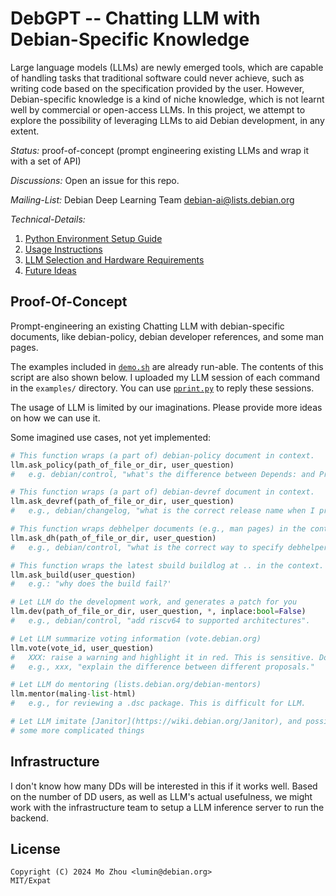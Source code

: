 # DebGPT -- Chatting LLM with Debian-Specific Knowledge

Large language models (LLMs) are newly emerged tools, which are capable of
handling tasks that traditional software could never achieve, such as writing
code based on the specification provided by the user. However, Debian-specific
knowledge is a kind of niche knowledge, which is not learnt well by commercial
or open-access LLMs. In this project, we attempt to explore the possibility
of leveraging LLMs to aid Debian development, in any extent.

*Status:* proof-of-concept (prompt engineering existing LLMs and wrap it with a set of API)

*Discussions:* Open an issue for this repo.

*Mailing-List:* Debian Deep Learning Team <debian-ai@lists.debian.org>

*Technical-Details:*

1. [Python Environment Setup Guide](doc/install.md)
1. [Usage Instructions](doc/usage.md)
1. [LLM Selection and Hardware Requirements](doc/llm-selection.md)
1. [Future Ideas](doc/ideas.md)

## Proof-Of-Concept

Prompt-engineering an existing Chatting LLM with debian-specific documents,
like debian-policy, debian developer references, and some man pages.

The examples included in [`demo.sh`](demo.sh) are already run-able.
The contents of this script are also shown below.
I uploaded my LLM session of each command in the `examples/` directory.
You can use [`pprint.py`](pprint.py) to reply these sessions.

The usage of LLM is limited by our imaginations. Please provide more
ideas on how we can use it.

Some imagined use cases, not yet implemented:


```python
# This function wraps (a part of) debian-policy document in context.
llm.ask_policy(path_of_file_or_dir, user_question)
#   e.g. debian/control, "what's the difference between Depends: and Pre-Depends: ?"

# This function wraps (a part of) debian-devref document in context.
llm.ask_devref(path_of_file_or_dir, user_question)
#   e.g., debian/changelog, "what is the correct release name when I prepare the upload for Debian stable? bookworm? stable? bookworm-proposed-updates? or anything else?"

# This function wraps debhelper documents (e.g., man pages) in the context.
llm.ask_dh(path_of_file_or_dir, user_question)
#   e.g., debian/control, "what is the correct way to specify debhelper dependency with compat level 13?"

# This function wraps the latest sbuild buildlog at .. in the context.
llm.ask_build(user_question)
#   e.g.: "why does the build fail?'

# Let LLM do the development work, and generates a patch for you
llm.dev(path_of_file_or_dir, user_question, *, inplace:bool=False)
#   e.g., debian/control, "add riscv64 to supported architectures".

# Let LLM summarize voting information (vote.debian.org)
llm.vote(vote_id, user_question)
#   XXX: raise a warning and highlight it in red. This is sensitive. Do not make your vote decision based on LLM's outputs.
#   e.g., xxx, "explain the difference between different proposals."

# Let LLM do mentoring (lists.debian.org/debian-mentors)
llm.mentor(maling-list-html)
#   e.g., for reviewing a .dsc package. This is difficult for LLM.

# Let LLM imitate [Janitor](https://wiki.debian.org/Janitor), and possibly do
# some more complicated things
```

## Infrastructure

I don't know how many DDs will be interested in this if it works well.
Based on the number of DD users, as well as LLM's actual usefulness, we might work with the infrastructure team to setup a LLM inference server to run the backend.

## License

```
Copyright (C) 2024 Mo Zhou <lumin@debian.org>
MIT/Expat
```
